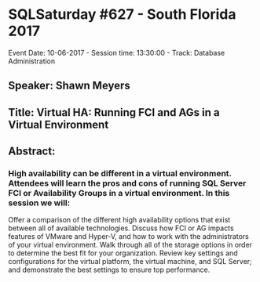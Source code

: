 # SQLSaturday #627 - South Florida 2017
Event Date: 10-06-2017 - Session time: 13:30:00 - Track: Database Administration
## Speaker: Shawn Meyers
## Title: Virtual HA: Running FCI and AGs in a Virtual Environment
## Abstract:
### High availability can be different in a virtual environment.  Attendees will learn the pros and cons of running SQL Server FCI or Availability Groups in a virtual environment. In this session we will:
Offer a comparison of the different high availability options that exist between all of available technologies.
Discuss how FCI or AG impacts features of VMware and Hyper-V, and how to work with the administrators of your virtual environment.
Walk through all of the storage options in order to determine the best fit for your organization.
Review key settings and configurations for the virtual platform, the virtual machine, and SQL Server; and demonstrate the best settings to ensure top performance.
